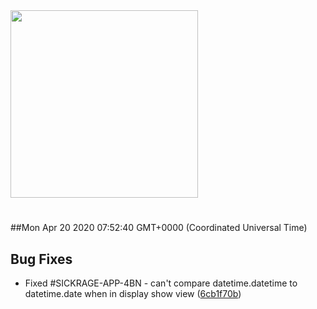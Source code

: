 <img width="300px" src="https://sickrage.ca/img/logo-stacked.png" />

# 

##Mon Apr 20 2020 07:52:40 GMT+0000 (Coordinated Universal Time)


## Bug Fixes
  - Fixed #SICKRAGE-APP-4BN - can't compare datetime.datetime to datetime.date when in display show view
  ([6cb1f70b](https://gitlab-ci-token:Te66yp8nmKkZwD_xZdrW@git.sickrage.ca/SiCKRAGE/sickrage/commit/6cb1f70b6b153c534efeccba1623470f73f54abd))




